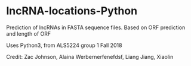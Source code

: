 # lncRNA-locations-Python
Prediction of lncRNAs in FASTA sequence files. Based on ORF prediction and length of ORF


Uses Python3, from ALS5224 group 1 Fall 2018

Credit: Zac Johnson, Alaina Werbernerfenefdsf, Liang Jiang, Xiaolin
